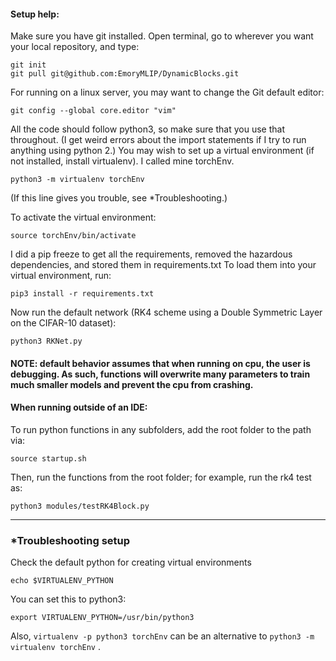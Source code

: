 #### Setup help:
Make sure you have git installed.
Open terminal, go to wherever you want your local repository, and type:
```
git init
git pull git@github.com:EmoryMLIP/DynamicBlocks.git
```
For running on a linux server, you may want to change the Git default editor:
```
git config --global core.editor "vim"
```

All the code should follow python3, so make sure that you use that throughout. (I get weird errors about the import statements if I try to run anything using python 2.)
You may wish to set up a virtual environment (if not installed, install virtualenv). I called mine torchEnv.
```
python3 -m virtualenv torchEnv  
```

(If this line gives you trouble, see \*Troubleshooting.)


To activate the virtual environment:
```
source torchEnv/bin/activate
```

I did a pip freeze to get all the requirements, removed the hazardous dependencies, and stored them in requirements.txt
To load them into your virtual environment, run:
```
pip3 install -r requirements.txt 
```

Now run the default network (RK4 scheme using a Double Symmetric Layer on the CIFAR-10 dataset):
```
python3 RKNet.py 
```

#### NOTE: default behavior assumes that when running on cpu, the user is debugging. As such, functions will overwrite many parameters to train much smaller models and prevent the cpu from crashing.

#### When running outside of an IDE:

To run python functions in any subfolders, add the root folder to the path via:
```
source startup.sh
```

Then, run the functions from the root folder; for example, run the rk4 test as:

```
python3 modules/testRK4Block.py 
```



-----------------------------------------------------------------------------------------------------------------------
### \*Troubleshooting setup

Check the default python for creating virtual environments 
```
echo $VIRTUALENV_PYTHON
```

You can set this to python3:
```
export VIRTUALENV_PYTHON=/usr/bin/python3
```

Also,  ```virtualenv -p python3 torchEnv``` can be an alternative to ```python3 -m virtualenv torchEnv``` .
